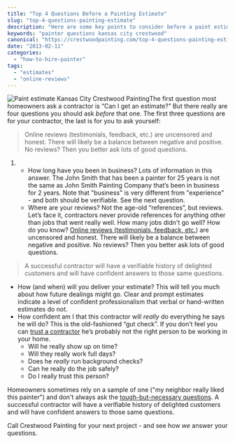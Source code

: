 ```yaml
---
title: "Top 4 Questions Before a Painting Estimate"
slug: "top-4-questions-painting-estimate"
description: "Here are some key points to consider before a paint estimator knocks at your door."
keywords: "painter questions kansas city crestwood"
canonical: "https://crestwoodpainting.com/top-4-questions-painting-estimate/"
date: "2013-02-11"
categories:
  - "how-to-hire-painter"
tags:
  - "estimates"
  - "online-reviews"
---
```


![Paint estimate Kansas City Crestwood Painting](/images/Estimate-definition-1_opt.jpg "Definition of Estimate")The first question most homeowners ask a contractor is “Can I get an estimate?” But there really are four questions you should ask _before_ that one. The first three questions are for your contractor, the last is for you to ask yourself:

> Online reviews (testimonials, feedback, etc.) are uncensored and honest. There will likely be a balance between negative and positive. No reviews? Then you better ask lots of good questions.

1. - How long have you been in business? Lots of information in this answer. The John Smith that has been a painter for 25 years is not the same as John Smith Painting Company that’s been in business for 2 years. Note that "business" is very different from "experience" - and both should be verifiable. See the next question.
    - Where are your reviews? Not the age-old “references”, but reviews. Let’s face it, contractors never provide references for anything other than jobs that went really well. How many jobs didn't go well? How do you know? [Online reviews (testimonials, feedback, etc.](https://crestwoodpainting.com/reviews/)) are uncensored and honest. There will likely be a balance between negative and positive. No reviews? Then you better ask lots of good questions.

> A successful contractor will have a verifiable history of delighted customers and will have confident answers to those same questions.

- How (and when) will you deliver your estimate? This will tell you much about how future dealings might go. Clear and prompt estimates indicate a level of confident professionalism that verbal or hand-written estimates do not.
- How confident am I that this contractor will _really_ do everything he says he will do? This is the old-fashioned “gut check”. If you don’t feel you can [trust a contractor](https://crestwoodpainting.com/trust-your-contractor/) he’s probably not the right person to be working in your home.
    - Will he really show up on time?
    - Will they really work full days?
    - Does he _really_ run background checks?
    - Can he really do the job safely?
    - Do I really trust this person?

Homeowners sometimes rely on a sample of one ("my neighbor really liked this painter") and don't always ask the [tough-but-necessary questions](https://crestwoodpainting.com/12-questions-ask-painter/). A successful contractor will have a verifiable history of delighted customers and will have confident answers to those same questions.

Call Crestwood Painting for your next project - and see how _we_ answer your questions.
